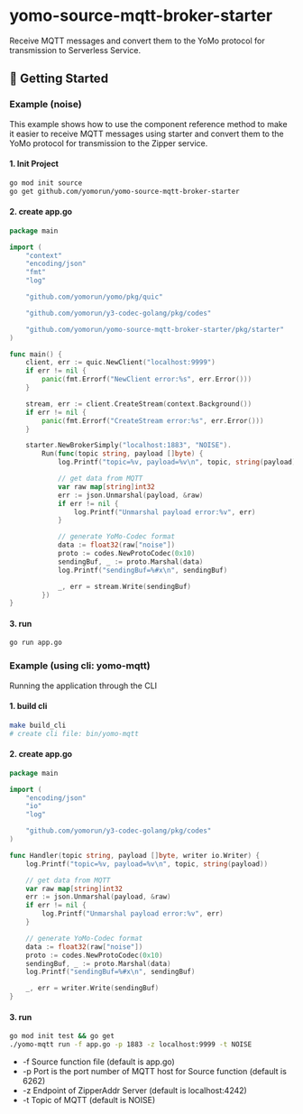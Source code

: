 # yomo-source-mqtt-broker-starter
Receive MQTT messages and convert them to the YoMo protocol for transmission to Serverless Service.

## 🚀 Getting Started

### Example (noise)

This example shows how to use the component reference method to make it easier to receive MQTT messages using starter and convert them to the YoMo protocol for transmission to the Zipper service.

#### 1. Init Project

```bash
go mod init source
go get github.com/yomorun/yomo-source-mqtt-broker-starter
```

#### 2. create app.go 

```go
package main

import (
	"context"
	"encoding/json"
	"fmt"
	"log"

	"github.com/yomorun/yomo/pkg/quic"

	"github.com/yomorun/y3-codec-golang/pkg/codes"

	"github.com/yomorun/yomo-source-mqtt-broker-starter/pkg/starter"
)

func main() {
	client, err := quic.NewClient("localhost:9999")
	if err != nil {
		panic(fmt.Errorf("NewClient error:%s", err.Error()))
	}

	stream, err := client.CreateStream(context.Background())
	if err != nil {
		panic(fmt.Errorf("CreateStream error:%s", err.Error()))
	}

	starter.NewBrokerSimply("localhost:1883", "NOISE").
		Run(func(topic string, payload []byte) {
			log.Printf("topic=%v, payload=%v\n", topic, string(payload))

			// get data from MQTT
			var raw map[string]int32
			err := json.Unmarshal(payload, &raw)
			if err != nil {
				log.Printf("Unmarshal payload error:%v", err)
			}

			// generate YoMo-Codec format
			data := float32(raw["noise"])
			proto := codes.NewProtoCodec(0x10)
			sendingBuf, _ := proto.Marshal(data)
			log.Printf("sendingBuf=%#x\n", sendingBuf)

			_, err = stream.Write(sendingBuf)
		})
}
```

#### 3. run 

```bash
go run app.go
```

### Example (using cli: yomo-mqtt)

Running the application through the CLI

#### 1. build cli 

```bash
make build_cli
# create cli file: bin/yomo-mqtt
```

#### 2. create app.go

```go
package main

import (
	"encoding/json"
	"io"
	"log"

	"github.com/yomorun/y3-codec-golang/pkg/codes"
)

func Handler(topic string, payload []byte, writer io.Writer) {
	log.Printf("topic=%v, payload=%v\n", topic, string(payload))

	// get data from MQTT
	var raw map[string]int32
	err := json.Unmarshal(payload, &raw)
	if err != nil {
		log.Printf("Unmarshal payload error:%v", err)
	}

	// generate YoMo-Codec format
	data := float32(raw["noise"])
	proto := codes.NewProtoCodec(0x10)
	sendingBuf, _ := proto.Marshal(data)
	log.Printf("sendingBuf=%#x\n", sendingBuf)

	_, err = writer.Write(sendingBuf)
}
```

#### 3. run

```bash
go mod init test && go get
./yomo-mqtt run -f app.go -p 1883 -z localhost:9999 -t NOISE
```

- -f Source function file (default is app.go)
- -p Port is the port number of MQTT host for Source function (default is 6262)
- -z Endpoint of ZipperAddr Server (default is localhost:4242)
- -t Topic of MQTT (default is NOISE)
